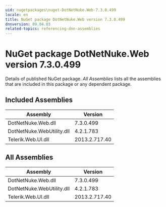 ```yaml
---
uid: nugetpackages\nuget-DotNetNuke.Web-7.3.0.499
locale: en
title: NuGet package DotNetNuke.Web version 7.3.0.499
dnnversion: 09.04.03
related-topics: referencing-dnn-assemblies
---
```


# NuGet package DotNetNuke.Web version 7.3.0.499
Details of published NuGet package.
*All Assemblies* lists all the assemblies that are included in this package or any dependent package.

## Included Assemblies

|Assembly|Version|
|---|---|
|DotNetNuke.Web.dll|7.3.0.499|
|DotNetNuke.WebUtility.dll|4.2.1.783|
|Telerik.Web.UI.dll|2013.2.717.40|

## All Assemblies

|Assembly|Version|
|---|---|
|DotNetNuke.Web.dll|7.3.0.499|
|DotNetNuke.WebUtility.dll|4.2.1.783|
|Telerik.Web.UI.dll|2013.2.717.40|


